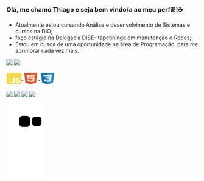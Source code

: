 ### Olá, me chamo Thiago e seja bem vindo/a ao meu perfil!!☕

- Atualmente estou cursando Análise e desenvolvimento de Sistemas e cursos na DIO;
- faço estágio na Delegacia DISE-Itapetininga em manutenção e Redes;
- Estou em busca de uma oportunidade na área de Programação, para me aprimorar cada vez mais.

<div align="left">
  <container>
  <a href="https://github.com/thiagodevlp">
  <img height="150em" src="https://github-readme-stats.vercel.app/api?username=thiagodevlp&show_icons=true&theme=dark&include_all_commits=true&count_private=true"/>
  <img height="150em" src="https://github-readme-stats.vercel.app/api/top-langs/?username=thiagodevlp&layout=compact&langs_count=7&theme=dark"/>
   </container>
</div>
  
<div style="display: inline_block"><br>
  <img align="center" alt="TH-Js" height="30" width="40" src="https://raw.githubusercontent.com/devicons/devicon/master/icons/javascript/javascript-plain.svg">
  <img align="center" alt="TH-HTML" height="30" width="40" src="https://raw.githubusercontent.com/devicons/devicon/master/icons/html5/html5-original.svg">
  <img align="center" alt="TH-CSS" height="30" width="40" src="https://raw.githubusercontent.com/devicons/devicon/master/icons/css3/css3-original.svg">
</div><br>

<div>
  <a href="https://www.instagram.com/thiago_fogaca_/" target="_blank"><img src="https://img.shields.io/badge/-Instagram-%23E4405F?style=for-the-badge&logo=instagram&logoColor=white" target="_blank"></a> 
  <a href="Thiago_FGC#4863" target="_blank"><img src="https://img.shields.io/badge/Discord-7289DA?style=for-the-badge&logo=discord&logoColor=white" target="_blank"></a> 
  <a href = "mailto:fogacatthiago@gmail.com"><img src="https://img.shields.io/badge/-Gmail-%23333?style=for-the-badge&logo=gmail&logoColor=white" target="_blank"></a>
  <a href="https://www.linkedin.com/in/thiago-fogaça-770341172/" target="_blank"><img src="https://img.shields.io/badge/-LinkedIn-%230077B5?style=for-the-badge&logo=linkedin&logoColor=white" target="_blank"></a> 

  ![Snake animation](https://github.com/rafaballerini/rafaballerini/blob/output/github-contribution-grid-snake.svg)
</div>
